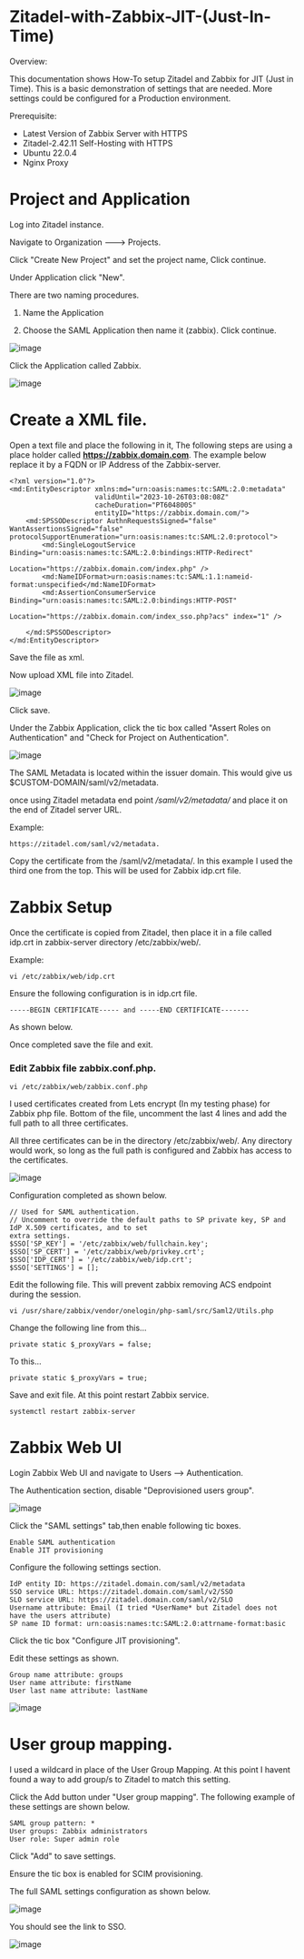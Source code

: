 # Zitadel-with-Zabbix-JIT-(Just-In-Time)


Overview:

This documentation shows How-To setup Zitadel and Zabbix for JIT (Just in Time). This is a basic demonstration of settings that are needed. More settings could be configured for a Production environment.


Prerequisite:
  * Latest Version of Zabbix Server with HTTPS
  * Zitadel-2.42.11 Self-Hosting with HTTPS
  * Ubuntu 22.0.4
  * Nginx Proxy
    
# Project and Application

Log into Zitadel instance.

Navigate to Organization ---> Projects.

Click "Create New Project" and set the project name, Click continue.

Under Application click "New".


There are two naming procedures.

1. Name the Application

2. Choose the SAML Application then name it (zabbix). Click continue.

![image](https://github.com/HungryHowies/Zitadel-with-Zabbix-JIT/assets/22652276/dd0b4fc2-2b6b-4b32-94e2-db4c2ab9024a)


Click the Application called Zabbix.


![image](https://github.com/HungryHowies/Zitadel-with-Zabbix-JIT/assets/22652276/224eab2c-4aa2-46da-88db-5e46109b60ea)

# Create a XML file.

Open a text file and place the following in it, The following steps are using a place holder called  **https://zabbix.domain.com**. 
The example below replace it by a FQDN or IP Address of the Zabbix-server.

```
<?xml version="1.0"?>
<md:EntityDescriptor xmlns:md="urn:oasis:names:tc:SAML:2.0:metadata"
                     validUntil="2023-10-26T03:08:08Z"
                     cacheDuration="PT604800S"
                     entityID="https://zabbix.domain.com/">
    <md:SPSSODescriptor AuthnRequestsSigned="false" WantAssertionsSigned="false" protocolSupportEnumeration="urn:oasis:names:tc:SAML:2.0:protocol">
        <md:SingleLogoutService Binding="urn:oasis:names:tc:SAML:2.0:bindings:HTTP-Redirect"
                                Location="https://zabbix.domain.com/index.php" />
        <md:NameIDFormat>urn:oasis:names:tc:SAML:1.1:nameid-format:unspecified</md:NameIDFormat>
        <md:AssertionConsumerService Binding="urn:oasis:names:tc:SAML:2.0:bindings:HTTP-POST"
                                     Location="https://zabbix.domain.com/index_sso.php?acs" index="1" />
        
    </md:SPSSODescriptor>
</md:EntityDescriptor>
```

Save the file as xml.

Now upload XML file into Zitadel.

![image](https://github.com/HungryHowies/Zitadel-with-Zabbix-JIT/assets/22652276/34f3abb4-a366-4dc5-bb81-ef145bd59f14)

Click save.

Under the Zabbix Application, click the tic box called "Assert Roles on Authentication" and "Check
for Project on Authentication".

![image](https://github.com/HungryHowies/Zitadel-with-Zabbix-JIT/assets/22652276/02891aa2-3b9c-42c3-a473-c7c924870d8c)


The SAML Metadata is located within the issuer domain. This would give us $CUSTOM-DOMAIN/saml/v2/metadata.

once using  Zitadel metadata  end point */saml/v2/metadata/* and place it on the end of Zitadel server URL.

Example: 

```
https://zitadel.com/saml/v2/metadata.
```
Copy the certificate from the /saml/v2/metadata/. In this example I used the third one from the top. This will be used for Zabbix idp.crt file.

# Zabbix Setup

Once the certificate is copied from Zitadel, then place it in a file called idp.crt in zabbix-server directory /etc/zabbix/web/.

Example:

```
vi /etc/zabbix/web/idp.crt
```

Ensure the following configuration is in idp.crt file.

``` -----BEGIN CERTIFICATE----- and -----END CERTIFICATE------- ```

As shown below.



Once completed save the file and exit.


 
### Edit Zabbix file  zabbix.conf.php.

```
vi /etc/zabbix/web/zabbix.conf.php
```


I used certificates created from Lets encrypt (In my testing phase) for Zabbix php file. Bottom of the file,
uncomment the last 4 lines and add the full path to all three certificates.

All three certificates can be in the directory /etc/zabbix/web/. Any directory would work, so long as the full path is configured
and Zabbix has access to the certificates.

![image](https://github.com/HungryHowies/Zitadel-with-Zabbix-JIT/assets/22652276/c14a0faa-0e8f-48b8-8fa3-4c4c2703562b)

Configuration completed as shown below.

```
// Used for SAML authentication.
// Uncomment to override the default paths to SP private key, SP and IdP X.509 certificates, and to set
extra settings.
$SSO['SP_KEY'] = '/etc/zabbix/web/fullchain.key';
$SSO['SP_CERT'] = '/etc/zabbix/web/privkey.crt';
$SSO['IDP_CERT'] = '/etc/zabbix/web/idp.crt';
$SSO['SETTINGS'] = [];
```


Edit the following file. This will prevent zabbix removing ACS endpoint during the session.

```
vi /usr/share/zabbix/vendor/onelogin/php-saml/src/Saml2/Utils.php
```
Change the following line from this…

```
private static $_proxyVars = false;
```
To this…

```
private static $_proxyVars = true;
```
Save and exit file. At this point  restart Zabbix service.

```
systemctl restart zabbix-server
```


# Zabbix Web UI

Login Zabbix Web UI and navigate to Users --> Authentication.

The Authentication section, disable "Deprovisioned users group".

![image](https://github.com/HungryHowies/Zitadel-with-Zabbix-JIT/assets/22652276/73055e67-f88a-4ebd-bce4-f937aa0b5425)


Click the "SAML settings" tab,then enable following tic boxes.

```
Enable SAML authentication
Enable JIT provisioning
```

Configure the following settings section.

```
IdP entity ID: https://zitadel.domain.com/saml/v2/metadata
SSO service URL: https://zitadel.domain.com/saml/v2/SSO
SLO service URL: https://zitadel.domain.com/saml/v2/SLO
Username attribute: Email (I tried *UserName* but Zitadel does not have the users attribute)
SP name ID format: urn:oasis:names:tc:SAML:2.0:attrname-format:basic 
```

Click the tic box "Configure JIT provisioning".

Edit these settings as shown.

```
Group name attribute: groups
User name attribute: firstName
User last name attribute: lastName
```

![image](https://github.com/HungryHowies/Zitadel-with-Zabbix-JIT/assets/22652276/0012bde0-3bb3-4ced-92d3-e4b9b124194f)

# User group mapping.

I used a wildcard in place of the User Group Mapping. At this point I havent found a way to add group/s to Zitadel to match this setting.

Click the Add button under "User group mapping". The following example of these settings are shown below.

```
SAML group pattern: *
User groups: Zabbix administrators
User role: Super admin role
```

Click "Add" to save settings.

Ensure the tic box is enabled for SCIM provisioning.

The full SAML settings configuration as shown below.

![image](https://github.com/HungryHowies/Zitadel-with-Zabbix-JIT/assets/22652276/6da12862-c945-45c0-a857-ff876ec08e0f)




You should see the link to SSO.

![image](https://github.com/HungryHowies/Zitadel-with-Zabbix-JIT/assets/22652276/b13bdd51-d72a-438e-a566-7643581f3567)








